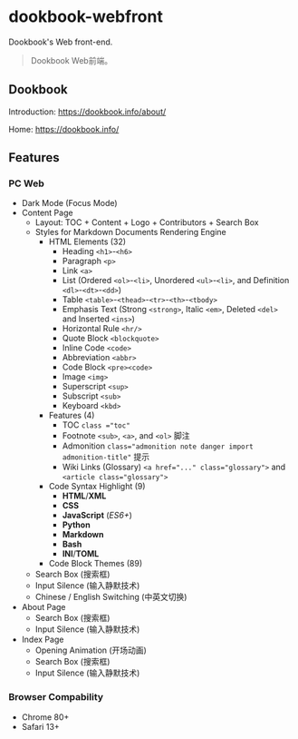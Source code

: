 # dookbook-webfront

Dookbook's Web front-end.

> Dookbook Web前端。

## Dookbook

Introduction: https://dookbook.info/about/

Home: https://dookbook.info/

## Features

### PC Web

- Dark Mode (Focus Mode)
- Content Page
  - Layout: TOC + Content + Logo + Contributors + Search Box
  - Styles for Markdown Documents Rendering Engine
    - HTML Elements (32)
      - Heading `<h1>`-`<h6>`
      - Paragraph `<p>`
      - Link `<a>`
      - List (Ordered `<ol>`-`<li>`, Unordered `<ul>`-`<li>`, and Definition `<dl>`-`<dt>`-`<dd>`)
      - Table `<table>`-`<thead>`-`<tr>`-`<th>`-`<tbody>`
      - Emphasis Text (Strong `<strong>`, Italic `<em>`, Deleted `<del>` and Inserted `<ins>`)
      - Horizontal Rule `<hr/>`
      - Quote Block `<blockquote>`
      - Inline Code `<code>`
      - Abbreviation `<abbr>`
      - Code Block `<pre><code>`
      - Image `<img>`
      - Superscript `<sup>`
      - Subscript `<sub>`
      - Keyboard `<kbd>`
    - Features (4)
      - TOC `class ="toc"`
      - Footnote `<sub>`, `<a>`, and `<ol>` 脚注
      - Admonition `class="admonition note danger import admonition-title"` 提示
      - Wiki Links (Glossary) `<a href="..." class="glossary">` and `<article class="glossary">`
    - Code Syntax Highlight (9)
      - **HTML**/**XML**
      - **CSS**
      - **JavaScript** (*ES6+*)
      - **Python**
      - **Markdown**
      - **Bash**
      - **INI**/**TOML**
    - Code Block Themes (89)
  - Search Box (搜索框)
  - Input Silence (输入静默技术)
  - Chinese / English Switching (中英文切换)
- About Page
  - Search Box (搜索框)
  - Input Silence (输入静默技术)
- Index Page
  - Opening Animation (开场动画)
  - Search Box (搜索框)
  - Input Silence (输入静默技术)

### Browser Compability

- Chrome 80+
- Safari 13+
